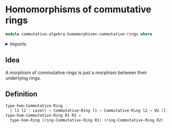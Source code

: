 # Homomorphisms of commutative rings

```agda
module commutative-algebra.homomorphisms-commutative-rings where
```

<details><summary>Imports</summary>
```agda
open import foundation.universe-levels
open import commutative-algebra.commutative-rings
open import ring-theory.homomorphisms-rings
```
</details>

## Idea

A morphism of commutative rings is just a morphism between their underlying rings.

## Definition

```agda
type-hom-Commutative-Ring :
  { l1 l2 : Level} → Commutative-Ring l1 → Commutative-Ring l2 → UU (l1 ⊔ l2)
type-hom-Commutative-Ring R1 R2 =
  type-hom-Ring (ring-Commutative-Ring R1) (ring-Commutative-Ring R2)
```
